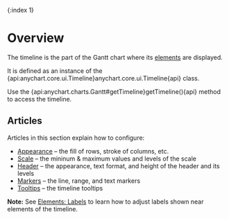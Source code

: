 {:index 1}
# Overview

The timeline is the part of the Gantt chart where its [elements](Elements) are displayed.

It is defined as an instance of the {api:anychart.core.ui.Timeline}anychart.core.ui.Timeline{api} class.

Use the {api:anychart.charts.Gantt#getTimeline}getTimeline(){api} method to access the timeline.

## Articles

Articles in this section explain how to configure:

* [Appearance](Appearance) – the fill of rows, stroke of columns, etc.
* [Scale](Scale) – the mininum & maximum values and levels of the scale
* [Header](Header) – the appearance, text format, and height of the header and its levels
* [Markers](Markers) – the line, range, and text markers
* [Tooltips](Tooltips) – the timeline tooltips

**Note:** See [Elements: Labels](../Elements/Labels) to learn how to adjust labels shown near elements of the timeline.